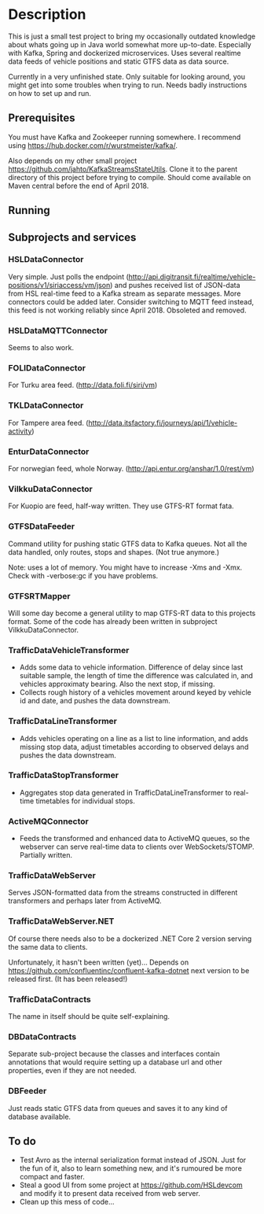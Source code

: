 # Description

This is just a small test project to bring my occasionally outdated knowledge
about whats going up in Java world somewhat more up-to-date.
Especially with Kafka, Spring and dockerized microservices. Uses
several realtime data feeds of vehicle positions and static GTFS data
as data source.

Currently in a very unfinished state. Only suitable for looking around,
you might get into some troubles when trying to run. Needs badly instructions
on how to set up and run.

## Prerequisites

You must have Kafka and Zookeeper running somewhere. I recommend using
https://hub.docker.com/r/wurstmeister/kafka/.

Also depends on my other small project https://github.com/jahto/KafkaStreamsStateUtils.
Clone it to the parent directory of this project before trying to compile. Should
come available on Maven central before the end of April 2018.

## Running

## Subprojects and services

### HSLDataConnector

Very simple. Just polls the endpoint (http://api.digitransit.fi/realtime/vehicle-positions/v1/siriaccess/vm/json)
and pushes received list of JSON-data from HSL real-time feed to a Kafka stream as separate messages. More connectors
could be added later. Consider switching to MQTT feed instead, this feed is not working reliably since April 2018.
Obsoleted and removed.

### HSLDataMQTTConnector

Seems to also work.

### FOLIDataConnector

For Turku area feed. (http://data.foli.fi/siri/vm)

### TKLDataConnector

For Tampere area feed. (http://data.itsfactory.fi/journeys/api/1/vehicle-activity)

### EnturDataConnector

For norwegian feed, whole Norway. (http://api.entur.org/anshar/1.0/rest/vm)

### VilkkuDataConnector

For Kuopio are feed, half-way written. They use GTFS-RT format fata.

### GTFSDataFeeder

Command utility for pushing static GTFS data to Kafka queues. Not all the data handled, only
routes, stops and shapes. (Not true anymore.)

Note: uses a lot of memory. You might have to increase -Xms and -Xmx. Check with -verbose:gc if you have problems.

### GTFSRTMapper

Will some day become a general utility to map GTFS-RT data to this projects format. Some
of the code has already been written in subproject VilkkuDataConnector.

### TrafficDataVehicleTransformer

- Adds some data to vehicle information. Difference of delay since last suitable sample, the length of time the difference
was calculated in, and vehicles approximaty bearing. Also the next stop, if missing.
- Collects rough history of a vehicles movement around keyed by vehicle id and date, and pushes the data downstream.

### TrafficDataLineTransformer

- Adds vehicles operating on a line as a list to line information, and adds missing stop data, adjust timetables according to observed delays and pushes the data downstream.

### TrafficDataStopTransformer

- Aggregates stop data generated in TrafficDataLineTransformer to real-time timetables for individual stops. 

### ActiveMQConnector

- Feeds the transformed and enhanced data to ActiveMQ queues, so the webserver can serve real-time data to clients over
WebSockets/STOMP. Partially written.


### TrafficDataWebServer

Serves JSON-formatted data from the streams constructed in different transformers and perhaps later from ActiveMQ.

### TrafficDataWebServer.NET

Of course there needs also to be a dockerized .NET Core 2 version serving the same data to clients.

Unfortunately, it hasn't been written (yet)... Depends on https://github.com/confluentinc/confluent-kafka-dotnet
next version to be released first. (It has been released!)

### TrafficDataContracts

The name in itself should be quite self-explaining.

### DBDataContracts

Separate sub-project because the classes and interfaces contain annotations that would require
setting up a database url and other properties, even if they are not needed.

### DBFeeder

Just reads static GTFS data from queues and saves it to any kind of database available.

## To do
- Test Avro as the internal serialization format instead of JSON. Just for the fun of it,
also to learn something new, and it's rumoured be more compact and faster.
- Steal a good UI from some project at https://github.com/HSLdevcom and modify it to present
data received from web server.
- Clean up this mess of code...